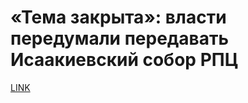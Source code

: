 # «Тема закрыта»: власти передумали передавать Исаакиевский собор РПЦ



[LINK](https://varlamov.ru/3370710.html)